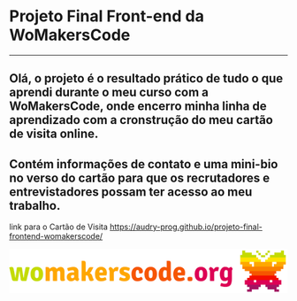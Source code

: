 # Projeto Final Front-end da WoMakersCode
----
Olá, o projeto é o resultado prático de  tudo o que aprendi durante o meu curso com a WoMakersCode, onde encerro minha linha de aprendizado com a cronstrução do meu cartão de visita online.
----
Contém informações de contato e uma mini-bio no verso do cartão para que os recrutadores e entrevistadores possam ter acesso ao meu trabalho.
----
link para o Cartão de Visita <https://audry-prog.github.io/projeto-final-frontend-womakerscode/>

!['logo da WoMakersCode'](https://github.com/Audry-prog/projeto-final-frontend-womakerscode/blob/master/images/logo_WoMakersCode.png)
